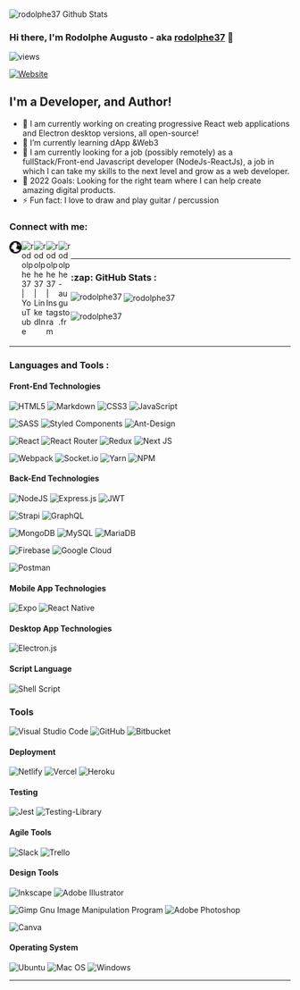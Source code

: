 <img align="center" height="130px" alt="rodolphe37 Github Stats" src="https://imgur.com/y5S62AN.jpg" />


### Hi there, I'm Rodolphe Augusto - aka [rodolphe37][website] 👋
![views](https://komarev.com/ghpvc/?username=rodolphe37&label=PROFILE+VIEWS)

[![Website](https://i.imgur.com/xSu6S5v.png)](https://rodolphe-augusto.fr)


## I'm a Developer, and Author!

- 🔭 I am currently working on creating progressive React web applications and Electron desktop versions, all open-source!
- 🌱 I’m currently learning dApp &Web3
- 👯 I am currently looking for a job (possibly remotely) as a fullStack/Front-end Javascript developer (NodeJs-ReactJs),
     a job in which I can take my skills to the next level and grow as a web developer.
- 🥅 2022 Goals: Looking for the right team where I can help create amazing digital products.
- ⚡ Fun fact: I love to draw and play guitar / percussion


### Connect with me:

[<img align="left" alt="rodolphe-augusto.fr" width="22px" src="https://raw.githubusercontent.com/iconic/open-iconic/master/svg/globe.svg" />][website]
[<img align="left" alt="rodolphe37 | YouTube" width="22px" src="https://cdn.jsdelivr.net/npm/simple-icons@v3/icons/youtube.svg" />][youtube]
[<img align="left" alt="rodolphe37 | LinkedIn" width="22px" src="https://cdn.jsdelivr.net/npm/simple-icons@v3/icons/linkedin.svg" />][linkedin]
[<img align="left" alt="rodolphe37 | Instagram" width="22px" src="https://cdn.jsdelivr.net/npm/simple-icons@v3/icons/instagram.svg" />][instagram]
[<img align="left" alt="rodolphe-augusto.fr" width="22px" src="https://cdn.jsdelivr.net/npm/simple-icons@v3/icons/facebook.svg" />][facebook]

<br />

---

  <h3 align="left">:zap: GitHub Stats : </h3>

<p><img align="left" src="https://github-readme-stats.rodolphe37.vercel.app/api/top-langs?username=rodolphe37&show_icons=true&locale=en&layout=compact" alt="rodolphe37" /></p>

<p>&nbsp;<img align="center" src="https://github-readme-stats.rodolphe37.vercel.app/api?username=rodolphe37&show_icons=true&locale=en" alt="rodolphe37" /></p>

<p><img align="center" src="https://github-readme-streak-stats.herokuapp.com/?user=rodolphe37" alt="rodolphe37" /></p>

<br />

---

<h3 align="left">Languages and Tools :</h3>

<h4>Front-End Technologies</h4>

![HTML5](https://img.shields.io/badge/html5-%23E34F26.svg?style=for-the-badge&logo=html5&logoColor=white)
![Markdown](https://img.shields.io/badge/markdown-%23000000.svg?style=for-the-badge&logo=markdown&logoColor=white)
![CSS3](https://img.shields.io/badge/css3-%231572B6.svg?style=for-the-badge&logo=css3&logoColor=white)
![JavaScript](https://img.shields.io/badge/javascript-%23323330.svg?style=for-the-badge&logo=javascript&logoColor=%23F7DF1E)

![SASS](https://img.shields.io/badge/SASS-hotpink.svg?style=for-the-badge&logo=SASS&logoColor=white)
![Styled Components](https://img.shields.io/badge/styled--components-DB7093?style=for-the-badge&logo=styled-components&logoColor=white)
![Ant-Design](https://img.shields.io/badge/-AntDesign-%230170FE?style=for-the-badge&logo=ant-design&logoColor=white)

![React](https://img.shields.io/badge/react-%2320232a.svg?style=for-the-badge&logo=react&logoColor=%2361DAFB)
![React Router](https://img.shields.io/badge/React_Router-CA4245?style=for-the-badge&logo=react-router&logoColor=white)
![Redux](https://img.shields.io/badge/redux-%23593d88.svg?style=for-the-badge&logo=redux&logoColor=white)
![Next JS](https://img.shields.io/badge/Next-black?style=for-the-badge&logo=next.js&logoColor=white)

![Webpack](https://img.shields.io/badge/webpack-%238DD6F9.svg?style=for-the-badge&logo=webpack&logoColor=black)
![Socket.io](https://img.shields.io/badge/Socket.io-black?style=for-the-badge&logo=socket.io&badgeColor=010101)
![Yarn](https://img.shields.io/badge/yarn-%232C8EBB.svg?style=for-the-badge&logo=yarn&logoColor=white)
![NPM](https://img.shields.io/badge/NPM-%23000000.svg?style=for-the-badge&logo=npm&logoColor=white)



<h4>Back-End Technologies</h4>

![NodeJS](https://img.shields.io/badge/node.js-6DA55F?style=for-the-badge&logo=node.js&logoColor=white)
![Express.js](https://img.shields.io/badge/express.js-%23404d59.svg?style=for-the-badge&logo=express&logoColor=%2361DAFB)
![JWT](https://img.shields.io/badge/JWT-black?style=for-the-badge&logo=JSON%20web%20tokens)

![Strapi](https://img.shields.io/badge/strapi-%232E7EEA.svg?style=for-the-badge&logo=strapi&logoColor=white)
![GraphQL](https://img.shields.io/badge/-GraphQL-E10098?style=for-the-badge&logo=graphql&logoColor=white)

![MongoDB](https://img.shields.io/badge/MongoDB-%234ea94b.svg?style=for-the-badge&logo=mongodb&logoColor=white)
![MySQL](https://img.shields.io/badge/mysql-%2300f.svg?style=for-the-badge&logo=mysql&logoColor=white)
![MariaDB](https://img.shields.io/badge/MariaDB-003545?style=for-the-badge&logo=mariadb&logoColor=white)

![Firebase](https://img.shields.io/badge/firebase-%23039BE5.svg?style=for-the-badge&logo=firebase)
![Google Cloud](https://img.shields.io/badge/GoogleCloud-%234285F4.svg?style=for-the-badge&logo=google-cloud&logoColor=white)

![Postman](https://img.shields.io/badge/Postman-FF6C37?style=for-the-badge&logo=postman&logoColor=white)


<h4>Mobile App Technologies</h4>

![Expo](https://img.shields.io/badge/expo-1C1E24?style=for-the-badge&logo=expo&logoColor=#D04A37)
![React Native](https://img.shields.io/badge/react_native-%2320232a.svg?style=for-the-badge&logo=react&logoColor=%2361DAFB)

<h4>Desktop App Technologies</h4>

![Electron.js](https://img.shields.io/badge/Electron-191970?style=for-the-badge&logo=Electron&logoColor=white)

<h4>Script Language</h4>

![Shell Script](https://img.shields.io/badge/shell_script-%23121011.svg?style=for-the-badge&logo=gnu-bash&logoColor=white)


<h3>Tools</h3>

![Visual Studio Code](https://img.shields.io/badge/Visual%20Studio%20Code-0078d7.svg?style=for-the-badge&logo=visual-studio-code&logoColor=white)
![GitHub](https://img.shields.io/badge/github-%23121011.svg?style=for-the-badge&logo=github&logoColor=white)
![Bitbucket](https://img.shields.io/badge/bitbucket-%230047B3.svg?style=for-the-badge&logo=bitbucket&logoColor=white)

<h4>Deployment</h4>

![Netlify](https://img.shields.io/badge/netlify-%23000000.svg?style=for-the-badge&logo=netlify&logoColor=#00C7B7)
![Vercel](https://img.shields.io/badge/vercel-%23000000.svg?style=for-the-badge&logo=vercel&logoColor=white)
![Heroku](https://img.shields.io/badge/heroku-%23430098.svg?style=for-the-badge&logo=heroku&logoColor=white)


<h4>Testing</h4>

![Jest](https://img.shields.io/badge/-jest-%23C21325?style=for-the-badge&logo=jest&logoColor=white)
![Testing-Library](https://img.shields.io/badge/-TestingLibrary-%23E33332?style=for-the-badge&logo=testing-library&logoColor=white)

<h4>Agile Tools</h4>

![Slack](https://img.shields.io/badge/Slack-4A154B?style=for-the-badge&logo=slack&logoColor=white)
![Trello](https://img.shields.io/badge/Trello-%23026AA7.svg?style=for-the-badge&logo=Trello&logoColor=white)


<h4>Design Tools</h4>

![Inkscape](https://img.shields.io/badge/Inkscape-e0e0e0?style=for-the-badge&logo=inkscape&logoColor=080A13)
![Adobe Illustrator](https://img.shields.io/badge/adobeillustrator-%23FF9A00.svg?style=for-the-badge&logo=adobeillustrator&logoColor=white)

![Gimp Gnu Image Manipulation Program](https://img.shields.io/badge/Gimp-657D8B?style=for-the-badge&logo=gimp&logoColor=FFFFFF)
![Adobe Photoshop](https://img.shields.io/badge/adobephotoshop-%2331A8FF.svg?style=for-the-badge&logo=adobephotoshop&logoColor=white)

![Canva](https://img.shields.io/badge/Canva-%2300C4CC.svg?style=for-the-badge&logo=Canva&logoColor=white)

<h4>Operating System</h4>

![Ubuntu](https://img.shields.io/badge/Ubuntu-E95420?style=for-the-badge&logo=ubuntu&logoColor=white)
![Mac OS](https://img.shields.io/badge/mac%20os-000000?style=for-the-badge&logo=macos&logoColor=F0F0F0)
![Windows](https://img.shields.io/badge/Windows-0078D6?style=for-the-badge&logo=windows&logoColor=white)


---


[website]: https://rodolphe-augusto.fr
[youtube]: https://www.youtube.com/channel/UCfE6fziUhgiiT2ZuxUud6oQ/playlists
[instagram]: https://www.instagram.com/rodolphelakotaspirit/
[linkedin]: https://www.linkedin.com/in/rodolphe-augusto-d%C3%A9veloppeur-full-stack-javascript-react-node-1a20b759/
[facebook]: https://www.facebook.com/rodolphe.augusto.7

